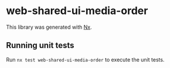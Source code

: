 # web-shared-ui-media-order

This library was generated with [Nx](https://nx.dev).

## Running unit tests

Run `nx test web-shared-ui-media-order` to execute the unit tests.
